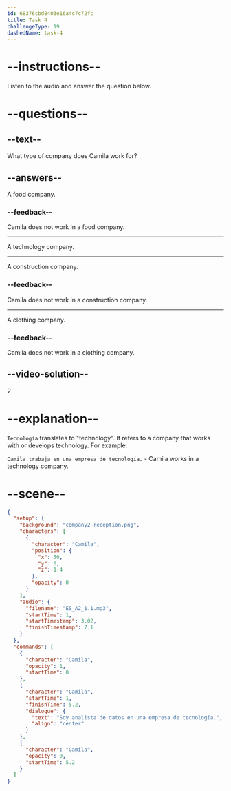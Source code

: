 ```yaml
---
id: 68376cbd8403e16a4c7c72fc
title: Task 4
challengeType: 19
dashedName: task-4
---
```


<!-- (Audio) Camila: Soy analista de datos en una empresa de tecnología. -->

# --instructions--

Listen to the audio and answer the question below.

# --questions--

## --text--

What type of company does Camila work for?

## --answers--

A food company.

### --feedback--

Camila does not work in a food company.

---

A technology company.

---

A construction company.

### --feedback--

Camila does not work in a construction company.

---

A clothing company.

### --feedback--

Camila does not work in a clothing company.

## --video-solution--

2

# --explanation--

`Tecnología` translates to "technology". It refers to a company that works with or develops technology. For example:

`Camila trabaja en una empresa de tecnología.` - Camila works in a technology company.

# --scene--

```json
{
  "setup": {
    "background": "company2-reception.png",
    "characters": [
      {
        "character": "Camila",
        "position": {
          "x": 50,
          "y": 0,
          "z": 1.4
        },
        "opacity": 0
      }
    ],
    "audio": {
      "filename": "ES_A2_1.1.mp3",
      "startTime": 1,
      "startTimestamp": 3.02,
      "finishTimestamp": 7.1
    }
  },
  "commands": [
    {
      "character": "Camila",
      "opacity": 1,
      "startTime": 0
    },
    {
      "character": "Camila",
      "startTime": 1,
      "finishTime": 5.2,
      "dialogue": {
        "text": "Soy analista de datos en una empresa de tecnología.",
        "align": "center"
      }
    },
    {
      "character": "Camila",
      "opacity": 0,
      "startTime": 5.2
    }
  ]
}
```
